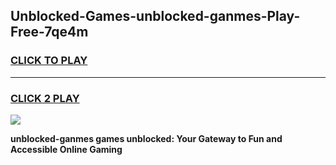 
## Unblocked-Games-unblocked-ganmes-Play-Free-7qe4m
<h3>
<a href="https://premium76.site?title=unblocked-ganmes&ref=23A">CLICK TO PLAY</a></h3>
<hr>

<h3>
<a href="https://premium76.site?title=unblocked-ganmes&ref=23A">CLICK 2 PLAY</a>
  
</h3>

<a href="https://premium76.site?title=unblocked-ganmes&ref=23A"><img src="https://clearcache.store/games.png"></a>


**unblocked-ganmes games unblocked: Your Gateway to Fun and Accessible Online Gaming**
